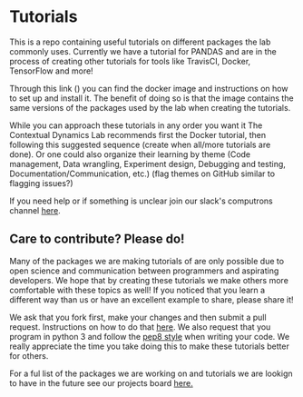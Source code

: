 # Tutorials

This is a repo containing useful tutorials on different packages the lab commonly uses. Currently we have a tutorial for PANDAS and are in the process of creating other tutorials for tools like TravisCI, Docker, TensorFlow and more!

Through this link () you can find the docker image and instructions on how to set up and install it. The benefit of doing so is that the image contains the same versions of the packages used by the lab when creating the tutorials.

While you can approach these tutorials in any order you want it The Contextual Dynamics Lab recommends first the Docker tutorial, then following this suggested sequence (create when all/more tutorials are done). Or one could also organize their learning by theme (Code management, Data wrangling, Experiment design, Debugging and testing, Documentation/Communication, etc.) (flag themes on GitHub similar to flagging issues?)

If you need help or if something is unclear join our slack's computrons channel [here](https://context-lab.slack.com/messages/C63L5EBKK/).

## Care to contribute? Please do! ##
Many of the packages we are making tutorials of are only possible due to open science and communication between programmers and aspirating developers. We hope that by creating these tutorials we make others more comfortable with these topics as well! If you noticed that you learn a different way than us or have an excellent example to share, please share it! 

We ask that you fork first, make your changes and then submit a pull request. Instructions on how to do that [here](https://gist.github.com/Chaser324/ce0505fbed06b947d962). We also request that you program in python 3 and follow the [pep8 style](https://www.python.org/dev/peps/pep-0008/) when writing your code. We really appreciate the time you take doing this to make these tutorials better for others. 

For a ful list of the packages we are working on and tutorials we are lookign to have in the future see our projects board [here.](https://github.com/ContextLab/Tutorials/projects/1?)
